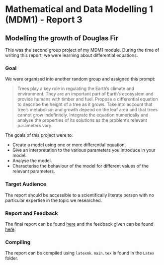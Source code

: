 # Mathematical and Data Modelling 1 (MDM1) - Report 3

## Modelling the growth of Douglas Fir

This was the second group project of my MDM1 module. During the time of writing this report, we were learning about differential equations.

### Goal
We were organised into another random group and assigned this prompt:

>Trees play a key role in regulating the Earth’s climate and environment. They are an important part of
Earth’s ecosystem and provide humans with timber and fuel. Propose a differential equation to
describe the height of a tree as it grows. Take into account that tree’s metabolism and growth depend
on the leaf area and that trees cannot grow indefinitely. Integrate the equation numerically and
analyse the properties of its solutions as the problem’s relevant parameters vary. 

The goals of this project were to:
- Create a model using one or more differential equation.
- Give an interpretation to the various parameters you introduce in your model.
- Analyse the model.
- Characterise the behaviour of the model for different values of the relevant parameters.

### Target Audience
The report should be accessible to a scientifically literate person with no particular expertise in the topic we researched.

### Report and Feedback
The final report can be found [here](MDM1%20REP3.pdf) and the feedback given can be found [here](MDM1%20REP3%20Feedback.pdf).

### Compiling
The report can be compiled using `latexmk`.
`main.tex` is found in the `Latex` folder.
